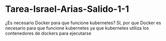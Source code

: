 # Tarea-Israel-Arias-Salido-1-1
¿Es necesario Docker para que funcione kubernetes?
SI, por que Docker es necesario para que funcione kubernetes ya que kubernetes utiliza los contenedores de dockers para ejecutarse 
